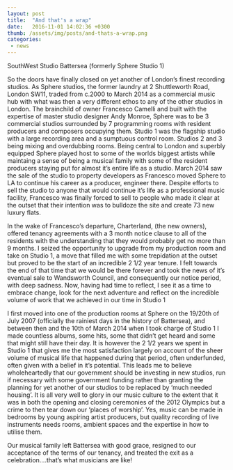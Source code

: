 ```yaml
---
layout: post
title:  "And that's a wrap"
date:   2016-11-01 14:02:36 +0300
thumb: /assets/img/posts/and-thats-a-wrap.png
categories:
 - news
---
```


SouthWest Studio Battersea (formerly Sphere Studio 1)

So the doors have finally closed on yet another of London’s finest recording studios. As Sphere studios, the former laundry at 2 Shuttleworth Road, London SW11, traded from c.2000 to March 2014 as a commercial music hub with what was then a very different ethos to any of the other studios in London. The brainchild of owner Francesco Camelli and built with the expertise of master studio designer Andy Monroe, Sphere was to be 3 commercial studios surrounded by 7 programming rooms with resident producers and composers occupying them. Studio 1 was the flagship studio with a large recording area and a sumptuous control room. Studios 2 and 3 being mixing and overdubbing rooms. Being central to London and superbly equipped Sphere played host to some of the worlds biggest artists while maintaing a sense of being a musical family with some of the resident producers staying put for almost it’s entire life as a studio. March 2014 saw the sale of the studio to property developers as Francesco moved Sphere to LA to continue his career as a producer, engineer there. Despite efforts to sell the studio to anyone that would continue it’s life as a professional music facility, Francesco was finally forced to sell to people who made it clear at the outset that their intention was to bulldoze the site and create 73 new luxury flats.

In the wake of Francesco’s departure, Charterland, (the new owners), offered tenancy agreements with a 3 month notice clause to all of the residents with the understanding that they would probably get no more than 9 months. I seized the opportunity to upgrade from my production room and take on Studio 1, a move that filled me with some trepidation at the outset but proved to be the start of an incredible 2 1/2 year tenure. I felt towards the end of that time that we would be there forever and took the news of it’s eventual sale to Wandsworth Council, and consequently our notice period, with deep sadness. Now, having had time to reflect, I see it as a time to embrace change, look for the next adventure and reflect on the incredible volume of work that we achieved in our time in Studio 1

I first moved into one of the production rooms at Sphere on the 19/20th of July 2007 (officially the rainiest days in the history of Battersea), and between then and the 10th of March 2014 when I took charge of Studio 1 I made countless albums, some hits, some that didn’t get heard and some that might still have their day.  It is however the 2 1/2 years we spent in Studio 1 that gives me the most satisfaction largely on account of the sheer volume of musical life that happened during that period, often underfunded, often given with a belief in it’s potential. This leads me to believe wholeheartedly that our government should be investing in new studios, run if necessary with some government funding rather than granting the planning for yet another of our studios to be replaced by ‘much needed housing’. It is all very well to glory in our music culture to the extent that it was in both the opening and closing ceremonies of the 2012 Olympics but a crime to then tear down our ‘places of worship’. Yes, music can be made in bedrooms by young aspiring artist producers, but quality recording of live instruments needs rooms, ambient spaces and the expertise in how to utilise them.

Our musical family left Battersea with good grace, resigned to our acceptance of the terms of our tenancy, and treated the exit as a celebration….that’s what musicians are like!